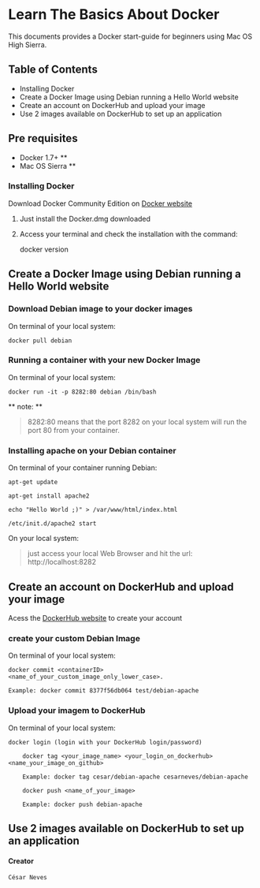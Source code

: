 # Learn The Basics About Docker

This documents provides a Docker start-guide for beginners using Mac OS High Sierra.

## Table of Contents

* Installing Docker
* Create a Docker Image using Debian running a Hello World website
* Create an account on DockerHub and upload your image
* Use 2 images available on DockerHub to set up an application

## Pre requisites

* Docker 1.7+ **
* Mac OS Sierra **


### Installing Docker

Download Docker Community Edition on [Docker website](https://www.docker.com/community-edition)
1. Just install the Docker.dmg downloaded
2.  Access your terminal and check the installation with the command: 

    docker version

## Create a Docker Image using Debian running a Hello World website

### Download Debian image to your docker images

On terminal of your local system:

    docker pull debian

### Running a container with your new Docker Image

On terminal of your local system:

    docker run -it -p 8282:80 debian /bin/bash

** note: **

>  8282:80 means that the port 8282 on your local system will run the port 80 from your  container.

### Installing apache on your Debian container

On terminal of your container running Debian:

    apt-get update

	apt-get install apache2

	echo "Hello World ;)" > /var/www/html/index.html

	/etc/init.d/apache2 start

On your local system:

> just access your local Web Browser and hit the url: http://localhost:8282


## Create an account on DockerHub and upload your image

Acess the [DockerHub website](https://hub.docker.com) to create your account


### create your custom Debian Image

On terminal of your local system:

    docker commit <containerID> <name_of_your_custom_image_only_lower_case>.

	Example: docker commit 8377f56db064 test/debian-apache


### Upload your imagem to DockerHub

On terminal of your local system:

    docker login (login with your DockerHub login/password)

		docker tag <your_image_name> <your_login_on_dockerhub> <name_your_image_on_github>

		Example: docker tag cesar/debian-apache cesarneves/debian-apache

		docker push <name_of_your_image>

		Example: docker push debian-apache


## Use 2 images available on DockerHub to set up an application




#### Creator

	César Neves

